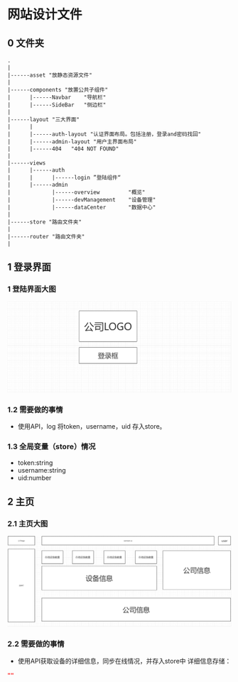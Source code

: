 # 网站设计文件

## 0 文件夹
```
.
|
|------asset "放静态资源文件"
|
|------components "放置公共子组件"
|      |------Navbar    "导航栏"
|      |------SideBar   "侧边栏"
|
|------layout "三大界面"
|      |
|      |------auth-layout "认证界面布局。包括注册，登录and密码找回"
|      |------admin-layout "用户主界面布局"
|      |------404   "404 NOT FOUND"
|
|------views
|      |------auth
|      |      |------login ”登陆组件“
|      |------admin
|             |------overview         "概览"
|             |------devManagement    "设备管理"
|             |------dataCenter       "数据中心"
|
|------store "路由文件夹"
|
|------router "路由文件夹"
|            
```

## 1 登录界面

### 1 登陆界面大图

![](pics/1.png)

### 1.2 需要做的事情

- 使用API，log 将token，username，uid 存入store。

### 1.3 全局变量（store）情况

- token:string
- username:string
- uid:number

## 2 主页

### 2.1 主页大图

![](pics/2.png)

### 2.2 需要做的事情

- 使用API获取设备的详细信息，同步在线情况，并存入store中
  详细信息存储：

```json
""
```

